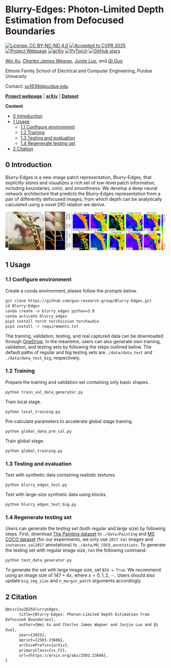 # Blurry-Edges: Photon-Limited Depth Estimation from Defocused Boundaries

[![License: CC BY-NC-ND 4.0](https://img.shields.io/badge/License-CC%20BY--NC--ND%204.0-lightgrey.svg)](https://creativecommons.org/licenses/by-nc-nd/4.0/) [![Accepted to CVPR 2025](https://img.shields.io/badge/Accepted-CVPR%202025-367DBD?style=flat&logo=ieee)](https://cvpr.thecvf.com/Conferences/2025) [![Project Webpage](https://img.shields.io/badge/Project%20Webpage-Blurry--Edges-green)](https://blurry-edges.qiguo.org/) [![arXiv](https://img.shields.io/badge/arXiv-2503.23606-red)](https://arxiv.org/abs/2503.23606) [![PyTorch](https://img.shields.io/badge/Implemented%20with-PyTorch-EE4C2C?logo=pytorch&logoColor=white)](https://pytorch.org/) [![GitHub stars](https://img.shields.io/github/stars/guo-research-group/Blurry-Edges?style=social)](https://github.com/guo-research-group/Blurry-Edges/stargazers)

*[Wei Xu](https://www.weixu.xyz/), [Charles James Wagner](https://www.linkedin.com/in/charlie-wagner-887284221/), [Junjie Luo](https://luo-jun-jie.github.io/), and [Qi Guo](https://qiguo.org)*

Elmore Family School of Electrical and Computer Engineering, Purdue University

Contact: xu1639@purdue.edu

<a href="https://blurry-edges.qiguo.org/" title="Blurry-Edges project webpage">**Project webpage**</a> | <a href="https://arxiv.org/abs/2503.23606" title="Blurry-Edges arXiv">**arXiv**</a> | <a href="https://purdue0-my.sharepoint.com/:f:/g/personal/xu1639_purdue_edu/EqD_pFLP0d9MvTJVwXrq-8kBwrkd4IioWmzNKOiWR2DEwg" title="Blurry-Edges dataset">**Dataset**</a>

**Content**

- [0 Introduction](#0-introduction)
- [1 Usage](#1-usage)
  * [1.1 Configure environment](#11-configure-environment)
  * [1.2 Training](#12-training)
  * [1.3 Testing and evaluation](#13-testing-and-evaluation)
  * [1.4 Regenerate testing set](#14-regenerate-testing-set)
- [2 Citation](#2-citation)

## 0 Introduction

Blurry-Edges is a new image patch representation, Blurry-Edges, that explicitly stores and visualizes a rich set of low-level patch information, including boundaries, color, and smoothness. We develop a deep neural network architecture that predicts the Blurry-Edges representation from a pair of differently defocused images, from which depth can be analytically calculated using a novel DfD relation we derive.

![Overview](/pic/teaser.png "Overview")

## 1 Usage

### 1.1 Configure environment

Create a conda environment, please follow the prompts below. 
```
git clone https://github.com/guo-research-group/Blurry-Edges.git
cd Blurry-Edges
conda create -n blurry_edges python=3.9
conda activate blurry_edges
pip3 install torch torchvision torchaudio
pip3 install -r requirements.txt
```

The training, validation, testing, and real captured data can be downloaded through <a href="https://purdue0-my.sharepoint.com/:f:/g/personal/xu1639_purdue_edu/EqD_pFLP0d9MvTJVwXrq-8kBwrkd4IioWmzNKOiWR2DEwg" title="Blurry-Edges dataset">OneDrive</a>. In the meantime, users can also generate own training, validation, and testing sets by following the steps outlined below. The default paths of regular and big testing sets are `./data/data_test` and `./data/data_test_big`, respectively. 

### 1.2 Training

Prepare the training and validation set containing only basic shapes.

    python train_val_data_generator.py

Train local stage.

    python local_training.py

Pre-calculate parameters to accelerate global stage training.

    python global_data_pre_cal.py

Train global stage.

    python global_training.py

### 1.3 Testing and evaluation

Test with synthetic data containing realistic textures.

    python blurry_edges_test.py

Test with large-size synthetic data using blocks.

    python blurry_edges_test_big.py

### 1.4 Regenerate testing set

Users can generate the testing set (both regular and large size) by following steps. First, download [The Painting dataset](https://www.robots.ox.ac.uk/~vgg/data/paintings/) to `./data/Painting` and [MS COCO dataset](https://cocodataset.org/) (for our experiments, we only use `2017 Val` images and `instances_val2017` annotations) to `./data/MS_COCO_annotations`. To generate the testing set with regular image size, run the following command:

    python test_data_generator.py

To generate the set with large image size, set `BIG = True`. We recommend using an image size of $147 + 4x$, where $x = 0, 1, 2, \cdots$. Users should also update `big_img_size` and `n_margin_patch` arguments accordingly. 

## 2 Citation

```
@misc{xu2025blurryedges,
      title={Blurry-Edges: Photon-Limited Depth Estimation from Defocused Boundaries}, 
      author={Wei Xu and Charles James Wagner and Junjie Luo and Qi Guo},
      year={2025},
      eprint={2503.23606},
      archivePrefix={arXiv},
      primaryClass={cs.CV},
      url={https://arxiv.org/abs/2503.23606}, 
}
```
